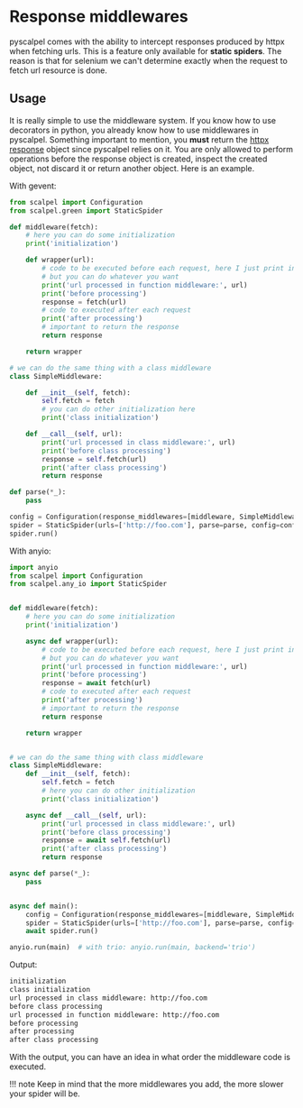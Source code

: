 # Response middlewares

pyscalpel comes with the ability to intercept responses produced by httpx when fetching urls. This is a feature only
available for **static spiders**. The reason is that for selenium we can't determine exactly when the request to fetch
url resource is done.

## Usage

It is really simple to use the middleware system. If you know how to use decorators in python, you already know how to
use middlewares in pyscalpel. Something important to mention, you **must** return the
[httpx response](https://www.python-httpx.org/api/#response) object since pyscalpel relies on it. You are only allowed to
perform operations before the response object is created, inspect the created object, not discard it or return another
object. Here is an example.

With gevent:

```python
from scalpel import Configuration
from scalpel.green import StaticSpider

def middleware(fetch):
    # here you can do some initialization
    print('initialization')

    def wrapper(url):
        # code to be executed before each request, here I just print information
        # but you can do whatever you want
        print('url processed in function middleware:', url)
        print('before processing')
        response = fetch(url)
        # code to executed after each request
        print('after processing')
        # important to return the response
        return response

    return wrapper

# we can do the same thing with a class middleware
class SimpleMiddleware:

    def __init__(self, fetch):
        self.fetch = fetch
        # you can do other initialization here
        print('class initialization')

    def __call__(self, url):
        print('url processed in class middleware:', url)
        print('before class processing')
        response = self.fetch(url)
        print('after class processing')
        return response

def parse(*_):
    pass

config = Configuration(response_middlewares=[middleware, SimpleMiddleware])
spider = StaticSpider(urls=['http://foo.com'], parse=parse, config=config)
spider.run()
```

With anyio:

```python
import anyio
from scalpel import Configuration
from scalpel.any_io import StaticSpider


def middleware(fetch):
    # here you can do some initialization
    print('initialization')

    async def wrapper(url):
        # code to be executed before each request, here I just print information
        # but you can do whatever you want
        print('url processed in function middleware:', url)
        print('before processing')
        response = await fetch(url)
        # code to executed after each request
        print('after processing')
        # important to return the response
        return response

    return wrapper


# we can do the same thing with class middleware
class SimpleMiddleware:
    def __init__(self, fetch):
        self.fetch = fetch
        # here you can do other initialization
        print('class initialization')

    async def __call__(self, url):
        print('url processed in class middleware:', url)
        print('before class processing')
        response = await self.fetch(url)
        print('after class processing')
        return response

async def parse(*_):
    pass


async def main():
    config = Configuration(response_middlewares=[middleware, SimpleMiddleware])
    spider = StaticSpider(urls=['http://foo.com'], parse=parse, config=config)
    await spider.run()

anyio.run(main)  # with trio: anyio.run(main, backend='trio')
```

Output:

```bash
initialization
class initialization
url processed in class middleware: http://foo.com
before class processing
url processed in function middleware: http://foo.com
before processing
after processing
after class processing
```

With the output, you can have an idea in what order the middleware code is executed.

!!! note
    Keep in mind that the more middlewares you add, the more slower your spider will be.